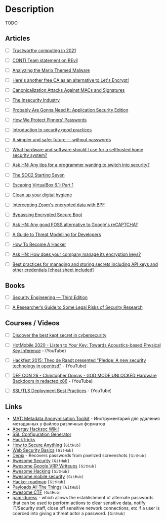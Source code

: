 # Description

TODO


## Articles

- [ ] [Trustworthy computing in 2021](https://ariadne.space/2021/10/19/trustworthy-computing-in-2021/)
- [ ] [CONTI Team statement on REvil](https://sizeof.cat/post/conti-team-statement-on-revil/)
- [ ] [Analyzing the Mario Themed Malware](https://serhack.me/articles/analyzing-mario-malware-en/)
- [ ] [Here's another free CA as an alternative to Let's Encrypt!](https://scotthelme.co.uk/heres-another-free-ca-as-an-alternative-to-lets-encrypt/)
- [ ] [Canonicalization Attacks Against MACs and Signatures](https://soatok.blog/2021/07/30/canonicalization-attacks-against-macs-and-signatures/)
- [ ] [The Insecurity Industry](https://edwardsnowden.substack.com/p/ns-oh-god-how-is-this-legal)
- [ ] [Probably Are Gonna Need It: Application Security Edition](https://jacobian.org/2021/jul/8/appsec-pagnis/)
- [ ] [How We Protect Pinners’ Passwords](https://medium.com/pinterest-engineering/how-we-protect-pinners-passwords-e769135734d)
- [ ] [Introduction to security good practices](https://dataswamp.org/~solene/2021-05-09-introduction-to-security.html)
- [ ] [A simpler and safer future — without passwords](https://blog.google/technology/safety-security/a-simpler-and-safer-future-without-passwords/)
- [ ] [What hardware and software should I use for a selfhosted home security system?](https://www.reddit.com/r/selfhosted/comments/mjmojl/what_hardware_and_software_should_i_use_for_a/)
- [ ] [Ask HN: Any tips for a programmer wanting to switch into security?](https://news.ycombinator.com/item?id=26056136)
- [ ] [The SOC2 Starting Seven](https://latacora.micro.blog/2020/03/12/the-soc-starting.html)
- [ ] [Escaping VirtualBox 6.1: Part 1](https://secret.club/2021/01/14/vbox-escape.html)
- [ ] [Clean up your digital hygiene](https://luminousmen.com/post/clean-up-your-digital-hygiene)
- [ ] [Intercepting Zoom's encrypted data with BPF](https://confused.ai/posts/intercepting-zoom-tls-encryption-bpf-uprobes)
- [ ] [Bypassing Encrypted Secure Boot](https://raelize.com/blog/espressif-esp32-bypassing-encrypted-secure-boot-cve-2020-13629/)
- [ ] [Ask HN: Any good FOSS alternative to Google's reCAPTCHA?](https://news.ycombinator.com/item?id=23089599)
- [ ] [A Guide to Threat Modelling for Developers](https://martinfowler.com/articles/agile-threat-modelling.html)
- [ ] [How To Become A Hacker](https://zalberico.com/essay/2020/04/19/how-to-become-a-hacker.html)
- [ ] [Ask HN: How does your company manage its encryption keys?](https://news.ycombinator.com/item?id=23390966)
- [ ] [Best practices for managing and storing secrets including API keys and other credentials [cheat sheet included]](https://blog.gitguardian.com/secrets-api-management/)


## Books

- [ ] [Security Engineering — Third Edition](https://www.cl.cam.ac.uk/~rja14/book.html)
- [ ] [A Researcher’s Guide to Some Legal Risks of Security Research](https://clinic.cyber.harvard.edu/files/2020/10/Security_Researchers_Guide-2.pdf)


## Courses / Videos

- [ ] [Discover the best kept secret in cybersecurity](https://www.hackerone.com/security-at/2021)
- [ ] [HotMobile 2020 - Listen to Your Key: Towards Acoustics-based Physical Key Inference](https://youtu.be/bxyAa_txM34) - (YouTube)
- [ ] [Hackfest 2015: Theo de Raadt presented "Pledge: A new security technology in openbsd"](https://youtu.be/F_7S1eqKsFk) - (YouTube)
- [ ] [DEF CON 26 - Christopher Domas - GOD MODE UNLOCKED Hardware Backdoors in redacted x86](https://youtu.be/jmTwlEh8L7g) - (YouTube)
- [ ] [SSL/TLS Deployment Best Practices](https://youtu.be/AYNtH7JMlAQ) - (YouTube)


## Links

- [MAT: Metadata Anonymisation Toolkit](https://zenway.ru/page/mat) - Инструментарий для удаления метаданных у файлов различных форматов
- [Abertay Hacksoc Wiki!](https://wiki.hacksoc.co.uk/)
- [SSL Configuration Generator](https://ssl-config.mozilla.org/)
- [HackTricks](https://book.hacktricks.xyz/)
- [How to Secure Anything](https://github.com/veeral-patel/how-to-secure-anything) `[GitHub]`
- [Web Security Basics](https://github.com/vasanthk/web-security-basics) `[GitHub]`
- [Depix](https://github.com/beurtschipper/Depix) -  Recovers passwords from pixelized screenshots `[GitHub]`
- [Awesome Security](https://github.com/sbilly/awesome-security) `[GitHub]`
- [Awesome Google VRP Writeups](https://github.com/xdavidhu/awesome-google-vrp-writeups) `[GitHub]`
- [Awesome Hacking](https://github.com/jekil/awesome-hacking) `[GitHub]`
- [Awesome mobile security](https://github.com/vaib25vicky/awesome-mobile-security) `[GitHub]`
- [Hacker roadmap](https://github.com/sundowndev/hacker-roadmap) `[GitHub]`
- [Payloads All The Things](https://github.com/swisskyrepo/PayloadsAllTheThings) `[GitHub]`
- [Awesome CTF](https://github.com/apsdehal/awesome-ctf) `[GitHub]`
- [pam-duress](https://github.com/nuvious/pam-duress) - which allows the establishment of alternate passwords that can be used to perform actions to clear sensitive data, notify IT/Security staff, close off sensitive network connections, etc if a user is coerced into giving a threat actor a password. `[GitHub]`
